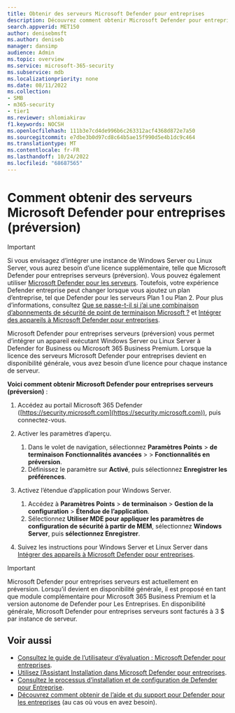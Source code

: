 ```yaml
---
title: Obtenir des serveurs Microsoft Defender pour entreprises
description: Découvrez comment obtenir Microsoft Defender pour entreprises serveurs, actuellement en préversion.
search.appverid: MET150
author: denisebmsft
ms.author: deniseb
manager: dansimp
audience: Admin
ms.topic: overview
ms.service: microsoft-365-security
ms.subservice: mdb
ms.localizationpriority: none
ms.date: 08/11/2022
ms.collection:
- SMB
- m365-security
- tier1
ms.reviewer: shlomiakirav
f1.keywords: NOCSH
ms.openlocfilehash: 111b3e7cd4de996b6c263312acf4368d872e7a50
ms.sourcegitcommit: e7dbe3b0d97cd8c64b5ae15f990d5e4b1dc9c464
ms.translationtype: MT
ms.contentlocale: fr-FR
ms.lasthandoff: 10/24/2022
ms.locfileid: "68687565"
---
```

# <a name="how-to-get-microsoft-defender-for-business-servers-preview"></a>Comment obtenir des serveurs Microsoft Defender pour entreprises (préversion)

> [!IMPORTANT]
> Si vous envisagez d’intégrer une instance de Windows Server ou Linux Server, vous aurez besoin d’une licence supplémentaire, telle que Microsoft Defender pour entreprises serveurs (préversion). Vous pouvez également utiliser [Microsoft Defender pour les serveurs](/azure/defender-for-cloud/defender-for-servers-introduction). Toutefois, votre expérience Defender entreprise peut changer lorsque vous ajoutez un plan d’entreprise, tel que Defender pour les serveurs Plan 1 ou Plan 2. Pour plus d’informations, consultez [Que se passe-t-il si j’ai une combinaison d’abonnements de sécurité de point de terminaison Microsoft ?](mdb-faq.yml#what-happens-if-i-have-a-mix-of-microsoft-endpoint-security-subscriptions) et [Intégrer des appareils à Microsoft Defender pour entreprises](mdb-onboard-devices.md).

Microsoft Defender pour entreprises serveurs (préversion) vous permet d’intégrer un appareil exécutant Windows Server ou Linux Server à Defender for Business ou Microsoft 365 Business Premium. Lorsque la licence des serveurs Microsoft Defender pour entreprises devient en disponibilité générale, vous avez besoin d’une licence pour chaque instance de serveur.

**Voici comment obtenir Microsoft Defender pour entreprises serveurs (préversion)** :

1. Accédez au portail Microsoft 365 Defender ([https://security.microsoft.com](https://security.microsoft.com)), puis connectez-vous. 

2. Activer les paramètres d’aperçu. 

   1. Dans le volet de navigation, sélectionnez **Paramètres Points** \> **de terminaison** **Fonctionnalités avancées** \> \> **Fonctionnalités en préversion**. 
   2. Définissez le paramètre sur **Activé**, puis sélectionnez **Enregistrer les préférences**.

3. Activez l’étendue d’application pour Windows Server. 

   1. Accédez à **Paramètres Points** \> **de terminaison** \> **Gestion de la configuration** \> **Étendue de l’application**. 
   2. Sélectionnez **Utiliser MDE pour appliquer les paramètres de configuration de sécurité à partir de MEM**, sélectionnez  **Windows Server**, puis **sélectionnez Enregistrer**.

4. Suivez les instructions pour Windows Server et Linux Server dans [Intégrer des appareils à Microsoft Defender pour entreprises](mdb-onboard-devices.md).

> [!IMPORTANT]
> Microsoft Defender pour entreprises serveurs est actuellement en préversion. Lorsqu’il devient en disponibilité générale, il est proposé en tant que module complémentaire pour Microsoft 365 Business Premium et la version autonome de Defender pour Les Entreprises. En disponibilité générale, Microsoft Defender pour entreprises serveurs sont facturés à 3 $ par instance de serveur.

## <a name="see-also"></a>Voir aussi

- [Consultez le guide de l’utilisateur d’évaluation : Microsoft Defender pour entreprises](trial-playbook-defender-business.md).
- [Utilisez l’Assistant Installation dans Microsoft Defender pour entreprises](mdb-use-wizard.md).
- [Consultez le processus d’installation et de configuration de Defender pour Entreprise](mdb-setup-configuration.md).
- [Découvrez comment obtenir de l’aide et du support pour Defender pour les entreprises](mdb-get-help.md) (au cas où vous en avez besoin).